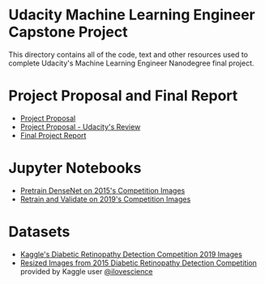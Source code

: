 # Udacity Machine Learning Engineer Capstone Project
This directory contains all of the code, text and other resources used to complete Udacity's Machine Learning Engineer Nanodegree final project.

# Project Proposal and Final Report
- [Project Proposal](https://github.com/Sam1320/Udacity_MLND_Capstone/blob/master/proposal.pdf)
- [Project Proposal - Udacity's Review](https://github.com/Sam1320/Udacity_MLND_Capstone/blob/master/proposal_review.pdf)
- [Final Project Report](https://github.com/Sam1320/Udacity_MLND_Capstone/blob/master/report.pdf)

# Jupyter Notebooks
- [Pretrain DenseNet on 2015's Competition Images](https://github.com/Sam1320/Udacity_MLND_Capstone/blob/master/pretrain-on-old-data.ipynb)
- [Retrain and Validate on 2019's Competition Images](https://github.com/Sam1320/Udacity_MLND_Capstone/blob/master/capstone.ipynb)


# Datasets
- [Kaggle's Diabetic Retinopathy Detection Competition 2019 Images](https://www.kaggle.com/c/aptos2019-blindness-detection/data)
- [Resized Images from 2015 Diabetic Retinopathy Detection Competition](https://www.kaggle.com/tanlikesmath/diabetic-retinopathy-resized) provided by Kaggle user [@ilovescience](https://www.kaggle.com/tanlikesmath)
